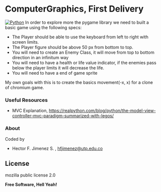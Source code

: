 # ComputerGraphics, First Delivery
[![Python](https://www.python.org/static/community_logos/python-powered-w-100x40.png)](https://www.python.org/)
In order to explore more the pygame library we need to built a basic game using the following specs: 

* The Player should be able to use the keyboard from left to right with screen limits. 
* The Player figure should be above 50 px from bottom to top. 
* You will need to create an Enemy Class, it will move from top to bottom direction in an infinitum way
* You will need to have a health or life value indicator, if the enemies pass below the player limits it will decrease the life.
* You will need to have a end of game sprite

My own goals with this is to create the basics movement(-x, x) for a clone of chromium game.

### Useful Resources

- MVC Explanation, https://realpython.com/blog/python/the-model-view-controller-mvc-paradigm-summarized-with-legos/


### About 
Coded by
* Hector F. Jimenez S. , hfjimenez@utp.edu.co 

License
----
mozilla public license 2.0

**Free Software, Hell Yeah!**
